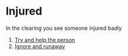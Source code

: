 # Injured 
In the clearing you see someone injured badly  
1. [Try and help the person](die.md)
2. [Ignore and runaway](kill-him.md)